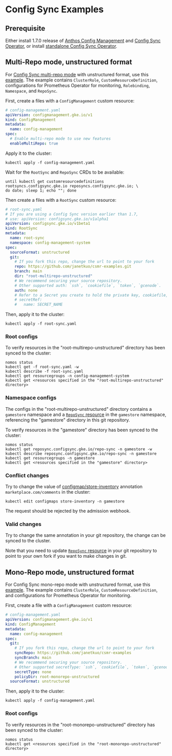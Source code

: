 # Config Sync Examples

## Prerequisite 

Either install 1.7.0 release of [Anthos Config Management](https://cloud.google.com/anthos-config-management/docs/how-to/installing) and [Config Sync Operator](https://cloud.google.com/anthos-config-management/docs/how-to/installing-config-sync), or install [standalone Config Sync Operator](https://cloud.google.com/kubernetes-engine/docs/add-on/config-sync/how-to/installing).

## Multi-Repo mode, unstructured format

For [Config Sync multi-repo mode](https://cloud.google.com/kubernetes-engine/docs/add-on/config-sync/how-to/multi-repo) with unstructured format, use this [example](./root-multirepo-unstructured).
The example contains `ClusterRole`, `CustomResourceDefinition`, configurations for Prometheus Operator for monitoring, `Rolebinding`, `Namespace`, and `RepoSync`.

First, create a files with a `ConfigManagement` custom resource:

```yaml
# config-management.yaml
apiVersion: configmanagement.gke.io/v1
kind: ConfigManagement
metadata:
  name: config-management
spec:
  # Enable multi-repo mode to use new features
  enableMultiRepo: true
```

Apply it to the cluster:

```console
kubectl apply -f config-management.yaml
```

Wait for the `RootSync` and `RepoSync` CRDs to be available:

```console
until kubectl get customresourcedefinitions rootsyncs.configsync.gke.io reposyncs.configsync.gke.io; \
do date; sleep 1; echo ""; done
```

Then create a files with a `RootSync` custom resource:

```yaml
# root-sync.yaml
# If you are using a Config Sync version earlier than 1.7,
# use: apiVersion: configsync.gke.io/v1alpha1
apiVersion: configsync.gke.io/v1beta1
kind: RootSync
metadata:
  name: root-sync
  namespace: config-management-system
spec:
  sourceFormat: unstructured
  git:
    # If you fork this repo, change the url to point to your fork
    repo: https://github.com/janetkuo/csmr-examples.git
    branch: main
    dir: "root-multirepo-unstructured"
    # We recommend securing your source repository.
    # Other supported auth: `ssh`, `cookiefile`, `token`, `gcenode`.
    auth: none
    # Refer to a Secret you create to hold the private key, cookiefile, or token.
    # secretRef:
    #   name: SECRET_NAME
```

Then, apply it to the cluster:

```console
kubectl apply -f root-sync.yaml
```

### Root configs

To verify resources in the "root-multirepo-unstructured" directory has been synced to the cluster:

```console
nomos status
kubectl get -f root-sync.yaml -w
kubectl describe -f root-sync.yaml
kubectl get resourcegroups -n config-management-system
kubectl get <resources specified in the "root-multirepo-unstructured" directory>
```

### Namespace configs

The configs in the "root-multirepo-unstructured" directory contains a `gamestore` namespace and a [`RepoSync` resource](root-multirepo-unstructured/reposync-gamestore.yaml) in the `gamestore` namespace, referencing the "gamestore" directory in this git repository.

To verify resources in the "gamestore" directory has been synced to the cluster:

```console
nomos status
kubectl get reposync.configsync.gke.io/repo-sync -n gamestore -w
kubectl describe reposync.configsync.gke.io/repo-sync -n gamestore
kubectl get resourcegroups -n gamestore
kubectl get <resources specified in the "gamestore" directory>
```

### Conflict changes

Try to change the value of [configmap/store-inventory](gamestore/configmap-inventory.yaml) annotation `marketplace.com/comments` in the cluster:

```console
kubectl edit configmaps store-inventory -n gamestore
```

The request should be rejected by the admission webhook.

### Valid changes

Try to change the same annotation in your git repository, the change can be synced to the cluster.

Note that you need to update [`RepoSync` resource](root/reposync-gamestore.yaml) in your git repository to point to your own fork if you want to make changes in git.

## Mono-Repo mode, unstructured format

For Config Sync mono-repo mode with unstructured format, use this [example](./root-monorepo-unstructured).
The example contains `ClusterRole`, `CustomResourceDefinition`, and configurations for Prometheus Operator for monitoring.

First, create a file with a `ConfigManagement` custom resource:

```yaml
# config-management.yaml
apiVersion: configmanagement.gke.io/v1
kind: ConfigManagement
metadata:
  name: config-management
spec:
  git:
    # If you fork this repo, change the url to point to your fork
    syncRepo: https://github.com/janetkuo/csmr-examples
    syncBranch: main
    # We recommend securing your source repository.
    # Other supported secretType: `ssh`, `cookiefile`, `token`, `gcenode`.
    secretType: none
    policyDir: root-monorepo-unstructured
  sourceFormat: unstructured
```

Then, apply it to the cluster:

```console
kubectl apply -f config-management.yaml
```

### Root configs

To verify resources in the "root-monorepo-unstructured" directory has been synced to the cluster:

```console
nomos status
kubectl get <resources specified in the "root-monorepo-unstructured" directory>
```
